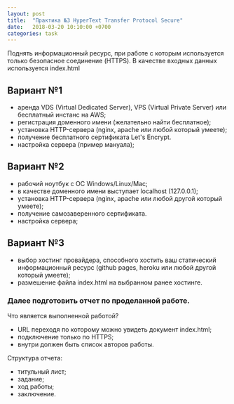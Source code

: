 ```yaml
---
layout: post
title:  "Практика №3 HyperText Transfer Protocol Secure"
date:   2018-03-20 10:10:00 +0700
categories: task
---
```


Поднять информационный ресурс, при работе с которым используется только безопасное соединение (HTTPS). В качестве входных данных используется index.html

## Вариант №1

* аренда VDS (Virtual Dedicated Server), VPS (Virtual Private Server) или бесплатный инстанс на AWS;
* регистрация доменного имени (желательно найти бесплатное);
* установка HTTP-сервера (nginx, apache или любой который умеете);
* получение бесплатного сертификата Let's Encrypt.
* настройка сервера (пример мануала);

## Вариант №2

* рабочий ноутбук с ОС Windows/Linux/Mac;
* в качестве доменного имени выступает localhost (127.0.0.1);
* установка HTTP-сервера (nginx, apache или любой другой который умеете);
* получение самозаверенного сертификата.
* настройка сервера;

## Вариант №3

* выбор хостинг провайдера, способного хостить ваш статический информационный ресурс (github pages, heroku или любой другой который умеете);
* размешение файла index.html на выбранном ранее хостинге.

### Далее подготовить отчет по проделанной работе.

Что является выполненной работой?

* URL переходя по которому можно увидеть документ index.html;
* подключение только по HTTPS;
* внутри должен быть список авторов работы.

Структура отчета:

* титульный лист;
* задание;
* ход работы;
* заключение.
